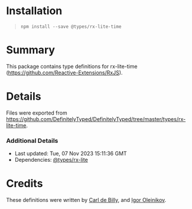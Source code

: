 # Installation
> `npm install --save @types/rx-lite-time`

# Summary
This package contains type definitions for rx-lite-time (https://github.com/Reactive-Extensions/RxJS).

# Details
Files were exported from https://github.com/DefinitelyTyped/DefinitelyTyped/tree/master/types/rx-lite-time.

### Additional Details
 * Last updated: Tue, 07 Nov 2023 15:11:36 GMT
 * Dependencies: [@types/rx-lite](https://npmjs.com/package/@types/rx-lite)

# Credits
These definitions were written by [Carl de Billy](http://carl.debilly.net/), and [Igor Oleinikov](https://github.com/Igorbek).
